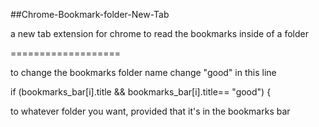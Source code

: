 ##Chrome-Bookmark-folder-New-Tab

a new tab extension for chrome to read the bookmarks inside of a folder

===================

to change the bookmarks folder name change "good" in this line

if (bookmarks_bar[i].title && bookmarks_bar[i].title== "good") {

to whatever folder you want, provided that it's in the bookmarks bar
